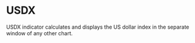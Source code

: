 # USDX
USDX indicator calculates and displays the US dollar index in the separate window of any other chart.
